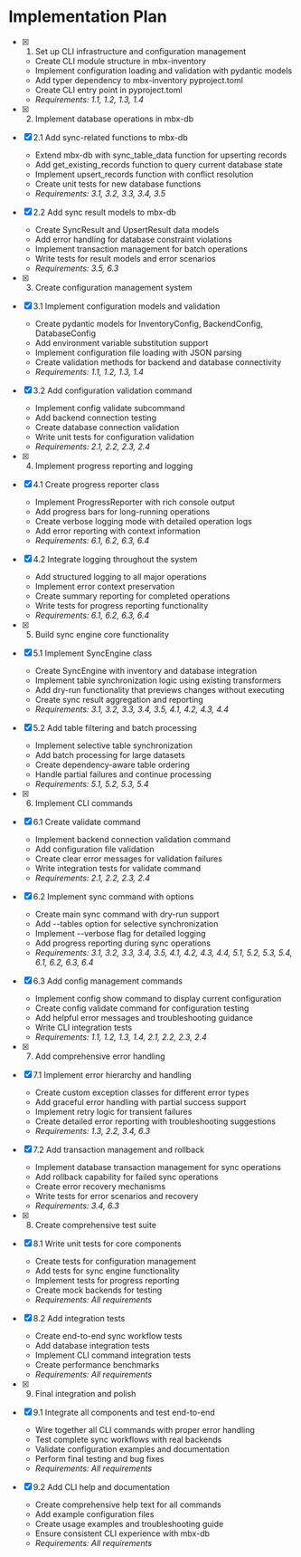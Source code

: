 # Implementation Plan

- [x] 1. Set up CLI infrastructure and configuration management
  - Create CLI module structure in mbx-inventory
  - Implement configuration loading and validation with pydantic models
  - Add typer dependency to mbx-inventory pyproject.toml
  - Create CLI entry point in pyproject.toml
  - _Requirements: 1.1, 1.2, 1.3, 1.4_

- [x] 2. Implement database operations in mbx-db
- [x] 2.1 Add sync-related functions to mbx-db
  - Extend mbx-db with sync_table_data function for upserting records
  - Add get_existing_records function to query current database state
  - Implement upsert_records function with conflict resolution
  - Create unit tests for new database functions
  - _Requirements: 3.1, 3.2, 3.3, 3.4, 3.5_

- [x] 2.2 Add sync result models to mbx-db
  - Create SyncResult and UpsertResult data models
  - Add error handling for database constraint violations
  - Implement transaction management for batch operations
  - Write tests for result models and error scenarios
  - _Requirements: 3.5, 6.3_

- [x] 3. Create configuration management system
- [x] 3.1 Implement configuration models and validation
  - Create pydantic models for InventoryConfig, BackendConfig, DatabaseConfig
  - Add environment variable substitution support
  - Implement configuration file loading with JSON parsing
  - Create validation methods for backend and database connectivity
  - _Requirements: 1.1, 1.2, 1.3, 1.4_

- [x] 3.2 Add configuration validation command
  - Implement config validate subcommand
  - Add backend connection testing
  - Create database connection validation
  - Write unit tests for configuration validation
  - _Requirements: 2.1, 2.2, 2.3, 2.4_

- [x] 4. Implement progress reporting and logging
- [x] 4.1 Create progress reporter class
  - Implement ProgressReporter with rich console output
  - Add progress bars for long-running operations
  - Create verbose logging mode with detailed operation logs
  - Add error reporting with context information
  - _Requirements: 6.1, 6.2, 6.3, 6.4_

- [x] 4.2 Integrate logging throughout the system
  - Add structured logging to all major operations
  - Implement error context preservation
  - Create summary reporting for completed operations
  - Write tests for progress reporting functionality
  - _Requirements: 6.1, 6.2, 6.3, 6.4_

- [x] 5. Build sync engine core functionality
- [x] 5.1 Implement SyncEngine class
  - Create SyncEngine with inventory and database integration
  - Implement table synchronization logic using existing transformers
  - Add dry-run functionality that previews changes without executing
  - Create sync result aggregation and reporting
  - _Requirements: 3.1, 3.2, 3.3, 3.4, 3.5, 4.1, 4.2, 4.3, 4.4_

- [x] 5.2 Add table filtering and batch processing
  - Implement selective table synchronization
  - Add batch processing for large datasets
  - Create dependency-aware table ordering
  - Handle partial failures and continue processing
  - _Requirements: 5.1, 5.2, 5.3, 5.4_

- [x] 6. Implement CLI commands
- [x] 6.1 Create validate command
  - Implement backend connection validation command
  - Add configuration file validation
  - Create clear error messages for validation failures
  - Write integration tests for validate command
  - _Requirements: 2.1, 2.2, 2.3, 2.4_

- [x] 6.2 Implement sync command with options
  - Create main sync command with dry-run support
  - Add --tables option for selective synchronization
  - Implement --verbose flag for detailed logging
  - Add progress reporting during sync operations
  - _Requirements: 3.1, 3.2, 3.3, 3.4, 3.5, 4.1, 4.2, 4.3, 4.4, 5.1, 5.2, 5.3, 5.4, 6.1, 6.2, 6.3, 6.4_

- [x] 6.3 Add config management commands
  - Implement config show command to display current configuration
  - Create config validate command for configuration testing
  - Add helpful error messages and troubleshooting guidance
  - Write CLI integration tests
  - _Requirements: 1.1, 1.2, 1.3, 1.4, 2.1, 2.2, 2.3, 2.4_

- [x] 7. Add comprehensive error handling
- [x] 7.1 Implement error hierarchy and handling
  - Create custom exception classes for different error types
  - Add graceful error handling with partial success support
  - Implement retry logic for transient failures
  - Create detailed error reporting with troubleshooting suggestions
  - _Requirements: 1.3, 2.2, 3.4, 6.3_

- [x] 7.2 Add transaction management and rollback
  - Implement database transaction management for sync operations
  - Add rollback capability for failed sync operations
  - Create error recovery mechanisms
  - Write tests for error scenarios and recovery
  - _Requirements: 3.4, 6.3_

- [x] 8. Create comprehensive test suite
- [x] 8.1 Write unit tests for core components
  - Create tests for configuration management
  - Add tests for sync engine functionality
  - Implement tests for progress reporting
  - Create mock backends for testing
  - _Requirements: All requirements_

- [x] 8.2 Add integration tests
  - Create end-to-end sync workflow tests
  - Add database integration tests
  - Implement CLI command integration tests
  - Create performance benchmarks
  - _Requirements: All requirements_

- [x] 9. Final integration and polish
- [x] 9.1 Integrate all components and test end-to-end
  - Wire together all CLI commands with proper error handling
  - Test complete sync workflows with real backends
  - Validate configuration examples and documentation
  - Perform final testing and bug fixes
  - _Requirements: All requirements_

- [x] 9.2 Add CLI help and documentation
  - Create comprehensive help text for all commands
  - Add example configuration files
  - Create usage examples and troubleshooting guide
  - Ensure consistent CLI experience with mbx-db
  - _Requirements: All requirements_